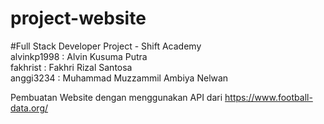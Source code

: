 # project-website
#Full Stack Developer Project - Shift Academy </br>
alvinkp1998 : Alvin Kusuma Putra </br>
fakhrist : Fakhri Rizal Santosa </br>
anggi3234 : Muhammad Muzzammil Ambiya Nelwan </br>

Pembuatan Website dengan menggunakan API dari https://www.football-data.org/
